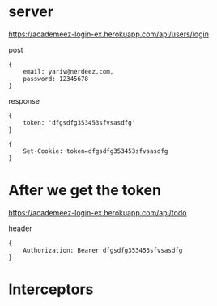 # server

https://academeez-login-ex.herokuapp.com/api/users/login

post

```
{
	email: yariv@nerdeez.com,
	password: 12345678
}
```

response

```
{
	token: 'dfgsdfg353453sfvsasdfg'
}
```

```
{
	Set-Cookie: token=dfgsdfg353453sfvsasdfg
}
```

# After we get the token

https://academeez-login-ex.herokuapp.com/api/todo

header

```
{
	Authorization: Bearer dfgsdfg353453sfvsasdfg
}
```

# Interceptors

